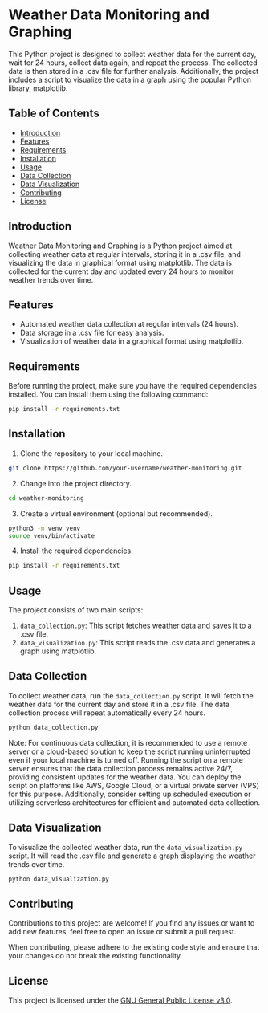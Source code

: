 # Weather Data Monitoring and Graphing

This Python project is designed to collect weather data for the current day, wait for 24 hours, collect data again, and repeat the process. The collected data is then stored in a .csv file for further analysis. Additionally, the project includes a script to visualize the data in a graph using the popular Python library, matplotlib.

## Table of Contents
- [Introduction](#introduction)
- [Features](#features)
- [Requirements](#requirements)
- [Installation](#installation)
- [Usage](#usage)
- [Data Collection](#data-collection)
- [Data Visualization](#data-visualization)
- [Contributing](#contributing)
- [License](#license)

## Introduction

Weather Data Monitoring and Graphing is a Python project aimed at collecting weather data at regular intervals, storing it in a .csv file, and visualizing the data in graphical format using matplotlib. The data is collected for the current day and updated every 24 hours to monitor weather trends over time.

## Features

- Automated weather data collection at regular intervals (24 hours).
- Data storage in a .csv file for easy analysis.
- Visualization of weather data in a graphical format using matplotlib.

## Requirements

Before running the project, make sure you have the required dependencies installed. You can install them using the following command:

```bash
pip install -r requirements.txt
```

## Installation

1. Clone the repository to your local machine.

```bash
git clone https://github.com/your-username/weather-monitoring.git
```

2. Change into the project directory.

```bash
cd weather-monitoring
```

3. Create a virtual environment (optional but recommended).

```bash
python3 -m venv venv
source venv/bin/activate
```

4. Install the required dependencies.

```bash
pip install -r requirements.txt
```

## Usage

The project consists of two main scripts:

1. `data_collection.py`: This script fetches weather data and saves it to a .csv file.
2. `data_visualization.py`: This script reads the .csv data and generates a graph using matplotlib.

## Data Collection

To collect weather data, run the `data_collection.py` script. It will fetch the weather data for the current day and store it in a .csv file. The data collection process will repeat automatically every 24 hours.     

```bash
python data_collection.py    
```
Note: For continuous data collection, it is recommended to use a remote server or a cloud-based solution to keep the script running uninterrupted even if your local machine is turned off. Running the script on a remote server ensures that the data collection process remains active 24/7, providing consistent updates for the weather data. You can deploy the script on platforms like AWS, Google Cloud, or a virtual private server (VPS) for this purpose. Additionally, consider setting up scheduled execution or utilizing serverless architectures for efficient and automated data collection.

## Data Visualization

To visualize the collected weather data, run the `data_visualization.py` script. It will read the .csv file and generate a graph displaying the weather trends over time.

```bash
python data_visualization.py
```

## Contributing

Contributions to this project are welcome! If you find any issues or want to add new features, feel free to open an issue or submit a pull request.

When contributing, please adhere to the existing code style and ensure that your changes do not break the existing functionality.

## License

This project is licensed under the [GNU General Public License v3.0](LICENSE).
